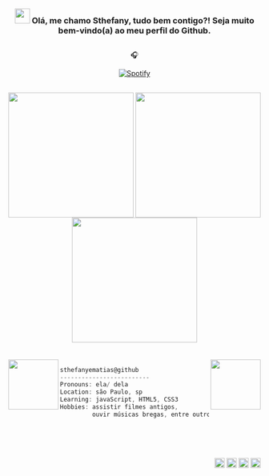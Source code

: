  
<div align="center">
  
### <img src="https://raw.githubusercontent.com/MartinHeinz/MartinHeinz/master/wave.gif" width="30px"> Olá, me chamo Sthefany, tudo bem contigo?! Seja muito bem-vindo(a) ao meu perfil do Github. 
  
 </div>
 
 ##

<div align="center">
  
  🎧
  
 [![Spotify](https://github-readme-remake.vercel.app/api/spotify)](https://open.spotify.com/playlist/37i9dQZF1DWWQRwui0ExPn)
<br/>
  
 </div>
 
##

<div align="center">

<img align="center" height="250" src="https://github.com/sthefanyematias/sthefanyematias/assets/117083316/36be7beb-4836-4b2d-b187-2a21922607b8"/>
<img align="center" height="250" src="https://github.com/sthefanyematias/sthefanyematias/assets/117083316/65d50b71-cf1f-4d4b-99c7-219c78750ad6"/>
<img align="center" height="250" src="https://github.com/sthefanyematias/sthefanyematias/assets/117083316/611a8f72-9abd-442d-b5b3-5cac70049837"/> 

</div>

</br>
</br>

<img align="left" src="https://github.com/sthefanyematias/sthefanyematias/assets/117083316/03f6a3ed-5d82-4962-9834-7aa9d57ed3d6" height="100" width="100" /> 

<img align="right" src="https://github.com/sthefanyematias/sthefanyematias/assets/117083316/03f6a3ed-5d82-4962-9834-7aa9d57ed3d6" height="100" width="100" /> 

```csharp
sthefanyematias@github
-------------------------
Pronouns: ela/ dela
Location: são Paulo, sp
Learning: javaScript, HTML5, CSS3
Hobbies: assistir filmes antigos, 
         ouvir músicas bregas, entre outros ;)
```
 
</br>
</br> 
</br> 
 
<p align="right">
  &nbsp; &nbsp; &nbsp; &nbsp; &nbsp;
 <img alt="#1" src="https://github.com/sthefanyematias/sthefanyematias/assets/117083316/6d8ffd0f-f745-4fe5-8fe1-c45ec5400123" height="20" />
 <img alt="#2" src="https://github.com/sthefanyematias/sthefanyematias/assets/117083316/735b1c0b-83b2-4521-a192-9b90f5b531b9" height="20" />
 <img alt="#3" src="https://github.com/sthefanyematias/sthefanyematias/assets/117083316/4f583085-b413-4267-9d22-d3a1ab9961ef" height="20" />
 <img alt="#4" src="https://github.com/sthefanyematias/sthefanyematias/assets/117083316/506372cf-5746-4bf2-9931-3fd4f77bdd2a" height="20" />
 </p>
 




